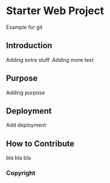 # Starter Web Project

Example for git

## Introduction

Adding extra stuff.
Adding more text

## Purpose

Adding purpose

## Deployment

Add deployment

## How to Contribute
bla bla bla

### Copyright